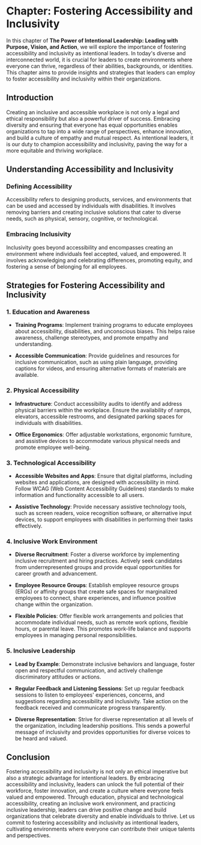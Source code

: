 Chapter: Fostering Accessibility and Inclusivity
================================================

In this chapter of **The Power of Intentional Leadership: Leading with Purpose, Vision, and Action**, we will explore the importance of fostering accessibility and inclusivity as intentional leaders. In today's diverse and interconnected world, it is crucial for leaders to create environments where everyone can thrive, regardless of their abilities, backgrounds, or identities. This chapter aims to provide insights and strategies that leaders can employ to foster accessibility and inclusivity within their organizations.

Introduction
------------

Creating an inclusive and accessible workplace is not only a legal and ethical responsibility but also a powerful driver of success. Embracing diversity and ensuring that everyone has equal opportunities enables organizations to tap into a wide range of perspectives, enhance innovation, and build a culture of empathy and mutual respect. As intentional leaders, it is our duty to champion accessibility and inclusivity, paving the way for a more equitable and thriving workplace.

Understanding Accessibility and Inclusivity
-------------------------------------------

### Defining Accessibility

Accessibility refers to designing products, services, and environments that can be used and accessed by individuals with disabilities. It involves removing barriers and creating inclusive solutions that cater to diverse needs, such as physical, sensory, cognitive, or technological.

### Embracing Inclusivity

Inclusivity goes beyond accessibility and encompasses creating an environment where individuals feel accepted, valued, and empowered. It involves acknowledging and celebrating differences, promoting equity, and fostering a sense of belonging for all employees.

Strategies for Fostering Accessibility and Inclusivity
------------------------------------------------------

### 1. Education and Awareness

* **Training Programs**: Implement training programs to educate employees about accessibility, disabilities, and unconscious biases. This helps raise awareness, challenge stereotypes, and promote empathy and understanding.

* **Accessible Communication**: Provide guidelines and resources for inclusive communication, such as using plain language, providing captions for videos, and ensuring alternative formats of materials are available.

### 2. Physical Accessibility

* **Infrastructure**: Conduct accessibility audits to identify and address physical barriers within the workplace. Ensure the availability of ramps, elevators, accessible restrooms, and designated parking spaces for individuals with disabilities.

* **Office Ergonomics**: Offer adjustable workstations, ergonomic furniture, and assistive devices to accommodate various physical needs and promote employee well-being.

### 3. Technological Accessibility

* **Accessible Websites and Apps**: Ensure that digital platforms, including websites and applications, are designed with accessibility in mind. Follow WCAG (Web Content Accessibility Guidelines) standards to make information and functionality accessible to all users.

* **Assistive Technology**: Provide necessary assistive technology tools, such as screen readers, voice recognition software, or alternative input devices, to support employees with disabilities in performing their tasks effectively.

### 4. Inclusive Work Environment

* **Diverse Recruitment**: Foster a diverse workforce by implementing inclusive recruitment and hiring practices. Actively seek candidates from underrepresented groups and provide equal opportunities for career growth and advancement.

* **Employee Resource Groups**: Establish employee resource groups (ERGs) or affinity groups that create safe spaces for marginalized employees to connect, share experiences, and influence positive change within the organization.

* **Flexible Policies**: Offer flexible work arrangements and policies that accommodate individual needs, such as remote work options, flexible hours, or parental leave. This promotes work-life balance and supports employees in managing personal responsibilities.

### 5. Inclusive Leadership

* **Lead by Example**: Demonstrate inclusive behaviors and language, foster open and respectful communication, and actively challenge discriminatory attitudes or actions.

* **Regular Feedback and Listening Sessions**: Set up regular feedback sessions to listen to employees' experiences, concerns, and suggestions regarding accessibility and inclusivity. Take action on the feedback received and communicate progress transparently.

* **Diverse Representation**: Strive for diverse representation at all levels of the organization, including leadership positions. This sends a powerful message of inclusivity and provides opportunities for diverse voices to be heard and valued.

Conclusion
----------

Fostering accessibility and inclusivity is not only an ethical imperative but also a strategic advantage for intentional leaders. By embracing accessibility and inclusivity, leaders can unlock the full potential of their workforce, foster innovation, and create a culture where everyone feels valued and empowered. Through education, physical and technological accessibility, creating an inclusive work environment, and practicing inclusive leadership, leaders can drive positive change and build organizations that celebrate diversity and enable individuals to thrive. Let us commit to fostering accessibility and inclusivity as intentional leaders, cultivating environments where everyone can contribute their unique talents and perspectives.
